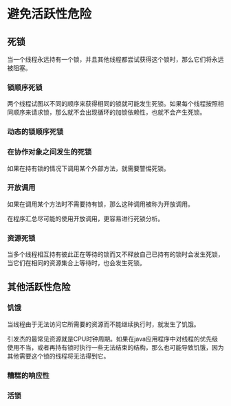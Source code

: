 # 避免活跃性危险

## 死锁

当一个线程永远持有一个锁，并且其他线程都尝试获得这个锁时，那么它们将永远被阻塞。

### 锁顺序死锁

两个线程试图以不同的顺序来获得相同的锁就可能发生死锁。如果每个线程按照相同顺序来请求锁，那么就不会出现循环的加锁依赖性，也就不会产生死锁。

### 动态的锁顺序死锁

### 在协作对象之间发生的死锁

如果在持有锁的情况下调用某个外部方法，就需要警惕死锁。

### 开放调用

如果在调用某个方法时不需要持有锁，那么这种调用被称为开放调用。

在程序汇总尽可能的使用开放调用，更容易进行死锁分析。

### 资源死锁

当多个线程相互持有彼此正在等待的锁而又不释放自己已持有的锁时会发生死锁，当它们在相同的资源集合上等待时，也会发生死锁。

## 其他活跃性危险

### 饥饿

当线程由于无法访问它所需要的资源而不能继续执行时，就发生了饥饿。

引发杰的最常见资源就是CPU时钟周期。如果在java应用程序中对线程的优先级使用不当，或者再持有锁时执行一些无法结束的结构，那么也可能导致饥饿，因为其他需要这个锁的线程将无法得到它。

### 糟糕的响应性

### 活锁
